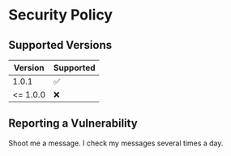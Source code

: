 # Security Policy

## Supported Versions

| Version  | Supported          |
|----------| ------------------ |
| 1.0.1    | :white_check_mark: |
| <= 1.0.0 | :x:                |


## Reporting a Vulnerability

Shoot me a message.
I check my messages several times a day.
